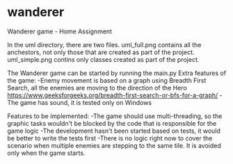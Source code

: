 # wanderer
Wanderer game - Home Assignment

In the uml directory, there are two files.
uml_full.png contains all the anchestors, not only those that are created as part of the project.
uml_simple.png contins only classes created as part of the project.

The Wanderer game can be started by running the main.py
Extra features of the game:
-Enemy movement is based on a graph using Breadth First Search, all the enemies are moving to the direction of the Hero https://www.geeksforgeeks.org/breadth-first-search-or-bfs-for-a-graph/
-The game has sound, it is tested only on Windows

Features to be implemented:
-The game should use multi-threading, so the graphic tasks wouldn't be blocked by the code that is responsible for the game logic
-The development hasn't been started based on tests, it would be better to write the tests first
-There is no logic right now to cover the scenario when multiple enemies are stepping to the same tile. It is avoided only when the game starts.



